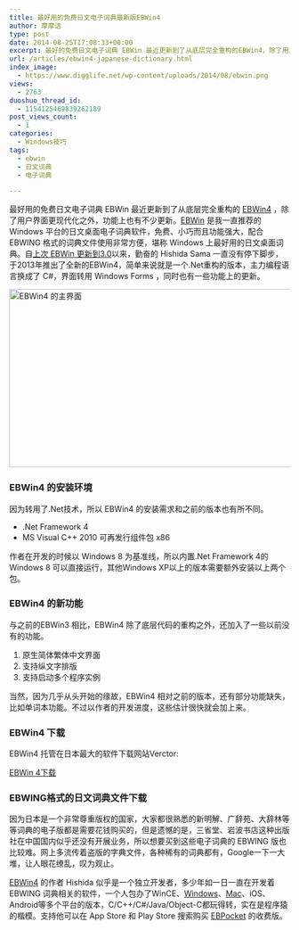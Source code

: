 ```yaml
---
title: 最好用的免费日文电子词典最新版EBWin4
author: 摩摩诘
type: post
date: 2014-08-25T17:08:33+00:00
excerpt: 最好的免费日文电子词典 EBWin 最近更新到了从底层完全重构的EBWin4，除了用户界面更现代化之外，功能上也有不少更新。EBWin 是我一直推荐的 Windows 平台的日文桌面电子词典软件，免费、小巧而且功能强大，配合 EBWING 格式的词典文件使用非常方便。
url: /articles/ebwin4-japanese-dictionary.html
index_image:
  - https://www.digglife.net/wp-content/uploads/2014/08/ebwin.png
views:
  - 2763
duoshuo_thread_id:
  - 1154125469839262189
post_views_count:
  - 1
categories:
  - Windows技巧
tags:
  - ebwin
  - 日文词典
  - 电子词典

---
```

最好用的免费日文电子词典 EBWin 最近更新到了从底层完全重构的 [EBWin4][1] ，除了用户界面更现代化之外，功能上也有不少更新。[EBWin][2] 是我一直推荐的 Windows 平台的日文桌面电子词典软件，免费、小巧而且功能强大，配合 EBWING 格式的词典文件使用非常方便，堪称 Windows 上最好用的日文桌面词典。自[上次 EBWin 更新到3.0][3]以来，勤奋的 Hishida Sama 一直没有停下脚步，于2013年推出了全新的EBWin4，简单来说就是一个.Net重构的版本，主力编程语言换成了 C#，界面转用 Windows Forms ，同时也有一些功能上的更新。

<!--more-->

<img src="http://digglife.qiniudn.com/wp-content/uploads/2014/08/ebwin4.png" alt="EBWin4 的主界面" width="540" height="320" class="alignnone size-full wp-image-3856" />

### EBWin4 的安装环境

因为转用了.Net技术，所以 EBWin4 的安装需求和之前的版本也有所不同。

  * .Net Framework 4
  * MS Visual C++ 2010 可再发行组件包 x86

作者在开发的时候以 Windows 8 为基准线，所以内置.Net Framework 4的 Windows 8 可以直接运行，其他Windows XP以上的版本需要额外安装以上两个包。

### EBWin4 的新功能

与之前的EBWin3 相比，EBWin4 除了底层代码的重构之外，还加入了一些以前没有的功能。

  1. 原生简体繁体中文界面
  2. 支持纵文字排版
  3. 支持启动多个程序实例

当然，因为几乎从头开始的缘故，EBWin4 相对之前的版本，还有部分功能缺失，比如单词本功能。不过以作者的开发进度，这些估计很快就会加上来。

### EBWin4 下载

EBWin4 托管在日本最大的软件下载网站Verctor:
  
<a href="http://www.vector.co.jp/soft/dl/winnt/writing/se501948.html" title="EBWin4下载" target="_blank">EBWin 4下载</a>

### EBWING格式的日文词典文件下载

因为日本是一个非常尊重版权的国家，大家都很熟悉的新明解、广辞苑、大辞林等等词典的电子版都是需要花钱购买的，但是遗憾的是，三省堂、岩波书店这种出版社在中国国内似乎还没有开展业务，所以想要买到这些电子词典的 EBWING 版也比较难。网上多流传着盗版的字典文件，各种稀有的词典都有，Google一下一大堆，让人眼花缭乱，叹为观止。

<a href="http://ebstudio.info/manual/EBWin4/EBWin4.html" title="EBWin4 主页" target="_blank">EBWin4</a> 的作者 Hishida 似乎是一个独立开发者，多少年如一日一直在开发着 EBWING 词典相关的软件，一个人包办了WinCE、[Windows][4]、[Mac][5]、iOS、Android等多个平台的版本，C/C++/C#/Java/Object-C都玩得转，实在是程序猿的楷模。支持他可以在 App Store 和 Play Store 搜索购买 [EBPocket][6] 的收费版。

 [1]: https://www.digglife.net/articles/ebwin4-japanese-dictionary.html "最好的免费日文电子词典最新版EBWin4"
 [2]: https://www.digglife.net/articles/tag/ebwin "DiggLife EBWin相关文章"
 [3]: https://www.digglife.net/articles/japanese-edictionary-ebwin-update.html "最好的日文桌面电子词典EBWin更新到3.00"
 [4]: https://www.digglife.net/articles/category/windows-tricks "DiggLife Windows技巧"
 [5]: https://www.digglife.net/articles/category/mac-osx "DiggLife OS X相关文章"
 [6]: https://www.digglife.net/articles/ebpocket-ebwin.html "PPC:EBPocket(EBWin)日文字典下载安装和使用教程"